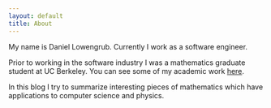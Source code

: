 ```yaml
---
layout: default
title: About
---
```


My name is Daniel Lowengrub. Currently I work as a software engineer.

Prior to working in the software industry I was a mathematics graduate student at UC Berkeley.
You can see some of my academic work [here](https://math.berkeley.edu/~lowdanie/).

In this blog I try to summarize interesting pieces of mathematics which have applications to computer science and physics.
